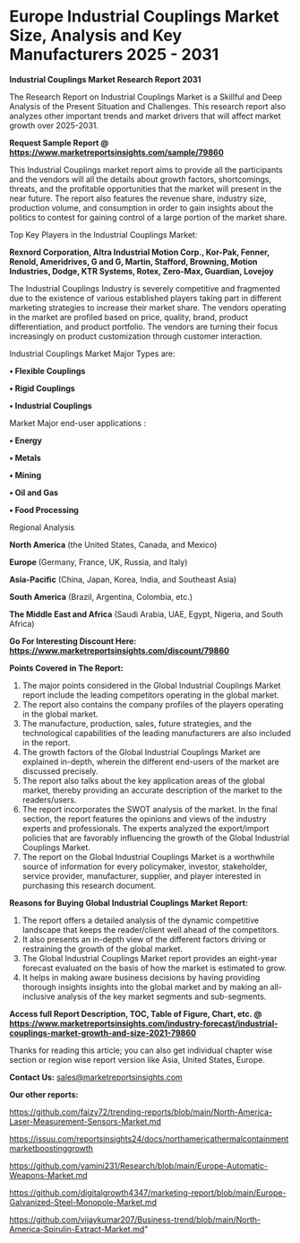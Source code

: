 # Europe Industrial Couplings Market Size, Analysis and Key Manufacturers 2025 - 2031

<strong>Industrial Couplings Market Research Report 2031</strong>

The Research Report on Industrial Couplings Market is a Skillful and Deep Analysis of the Present Situation and Challenges. This research report also analyzes other important trends and market drivers that will affect market growth over 2025-2031.

<strong>Request Sample Report @ <a href=https://www.marketreportsinsights.com/sample/79860>https://www.marketreportsinsights.com/sample/79860</a></strong>

This Industrial Couplings market report aims to provide all the participants and the vendors will all the details about growth factors, shortcomings, threats, and the profitable opportunities that the market will present in the near future. The report also features the revenue share, industry size, production volume, and consumption in order to gain insights about the politics to contest for gaining control of a large portion of the market share.

Top Key Players in the Industrial Couplings Market:

<strong>Rexnord Corporation, Altra Industrial Motion Corp., Kor-Pak, Fenner, Renold, Ameridrives, G and G, Martin, Stafford, Browning, Motion Industries, Dodge, KTR Systems, Rotex, Zero-Max, Guardian, Lovejoy</strong>

The Industrial Couplings Industry is severely competitive and fragmented due to the existence of various established players taking part in different marketing strategies to increase their market share. The vendors operating in the market are profiled based on price, quality, brand, product differentiation, and product portfolio. The vendors are turning their focus increasingly on product customization through customer interaction.

Industrial Couplings Market Major Types are:

<strong>• Flexible Couplings

• Rigid Couplings

• Industrial Couplings</strong>

Market Major end-user applications :

<strong>• Energy

• Metals

• Mining

• Oil and Gas

• Food Processing</strong>

Regional Analysis

</u><strong><b>North America</b></strong> (the United States, Canada, and Mexico)

<strong><b>Europe </b></strong>(Germany, France, UK, Russia, and Italy)

<strong><b>Asia-Pacific</b></strong> (China, Japan, Korea, India, and Southeast Asia)

<strong><b>South America</b></strong> (Brazil, Argentina, Colombia, etc.)

<strong><b>The Middle East and Africa</b></strong> (Saudi Arabia, UAE, Egypt, Nigeria, and South Africa)

<strong>Go For Interesting Discount Here: <a href=https://www.marketreportsinsights.com/discount/79860>https://www.marketreportsinsights.com/discount/79860</a></strong>

<strong>Points Covered in The Report:</strong>
<ol>
  <li>The major points considered in the Global Industrial Couplings Market report include the leading competitors operating in the global market.</li>
  <li>The report also contains the company profiles of the players operating in the global market.</li>
  <li>The manufacture, production, sales, future strategies, and the technological capabilities of the leading manufacturers are also included in the report.</li>
  <li>The growth factors of the Global Industrial Couplings Market are explained in-depth, wherein the different end-users of the market are discussed precisely.</li>
  <li>The report also talks about the key application areas of the global market, thereby providing an accurate description of the market to the readers/users.</li>
  <li>The report incorporates the SWOT analysis of the market. In the final section, the report features the opinions and views of the industry experts and professionals. The experts analyzed the export/import policies that are favorably influencing the growth of the Global Industrial Couplings Market.</li>
  <li>The report on the Global Industrial Couplings Market is a worthwhile source of information for every policymaker, investor, stakeholder, service provider, manufacturer, supplier, and player interested in purchasing this research document.</li>
</ol>
<strong>Reasons for Buying Global Industrial Couplings Market Report:</strong>

<ol>
  <li>The report offers a detailed analysis of the dynamic competitive landscape that keeps the reader/client well ahead of the competitors.</li>
  <li>It also presents an in-depth view of the different factors driving or restraining the growth of the global market.</li>
  <li>The Global Industrial Couplings Market report provides an eight-year forecast evaluated on the basis of how the market is estimated to grow.</li>
  <li>It helps in making aware business decisions by having providing thorough insights insights into the global market and by making an all-inclusive analysis of the key market segments and sub-segments.</li>
</ol>
<strong>Access full Report Description, TOC, Table of Figure, Chart, etc. @ <a href=https://www.marketreportsinsights.com/industry-forecast/industrial-couplings-market-growth-and-size-2021-79860>https://www.marketreportsinsights.com/industry-forecast/industrial-couplings-market-growth-and-size-2021-79860</a></strong>


Thanks for reading this article; you can also get individual chapter wise section or region wise report version like Asia, United States, Europe.

<strong>Contact Us:</strong>
sales@marketreportsinsights.com

<strong>Our other reports:</strong>

<a href=https://github.com/faizy72/trending-reports/blob/main/North-America-Laser-Measurement-Sensors-Market.md>https://github.com/faizy72/trending-reports/blob/main/North-America-Laser-Measurement-Sensors-Market.md</a>

<a href=https://issuu.com/reportsinsights24/docs/northamericathermalcontainmentmarketboostinggrowth>https://issuu.com/reportsinsights24/docs/northamericathermalcontainmentmarketboostinggrowth</a>

<a href=https://github.com/yamini231/Research/blob/main/Europe-Automatic-Weapons-Market.md>https://github.com/yamini231/Research/blob/main/Europe-Automatic-Weapons-Market.md</a>

<a href=https://github.com/digitalgrowth4347/marketing-report/blob/main/Europe-Galvanized-Steel-Monopole-Market.md>https://github.com/digitalgrowth4347/marketing-report/blob/main/Europe-Galvanized-Steel-Monopole-Market.md</a>

<a href=https://github.com/vijaykumar207/Business-trend/blob/main/North-America-Spirulin-Extract-Market.md>https://github.com/vijaykumar207/Business-trend/blob/main/North-America-Spirulin-Extract-Market.md</a>"

